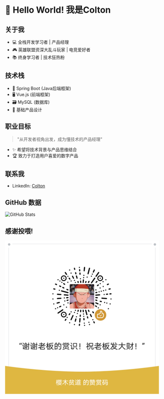 # 👋 Hello World! 我是Colton

## 关于我

- 💻 全栈开发学习者 | 产品经理
- 🎮 英雄联盟资深大乱斗玩家 | 电竞爱好者
- 📚 终身学习者 | 技术狂热粉

## 技术栈

- 🌱 Spring Boot (Java后端框架)
- 🖥 Vue.js (前端框架)
- 🗃 MySQL (数据库)
- 📱 基础产品设计

## 职业目标

> "从开发者视角出发，成为懂技术的产品经理"

- ✨ 希望将技术背景与产品思维结合
- 🏆 致力于打造用户喜爱的数字产品

## 联系我

- LinkedIn: [Colton](https://www.linkedin.com/in/colton-teng-916419265/)


## GitHub 数据

![GitHub Stats](https://github-readme-stats.vercel.app/api?username=tengtianxiang&show_icons=true&theme=radical)


## 感谢投喂!

![微信赞赏码](my-wechat-reward.png)
